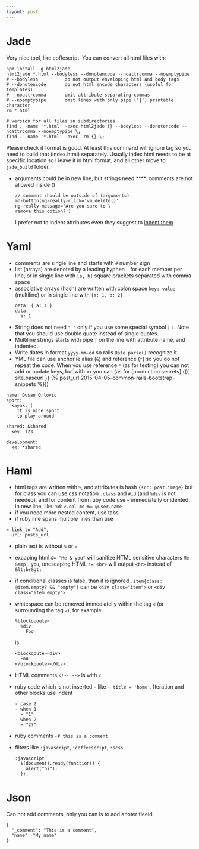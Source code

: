 ```yaml
---
layout: post
---
```


# Jade

Very nice tool, like coffescript. You can convert all html files with:

~~~
npm install -g html2jade
html2jade *.html --bodyless --donotencode --noattrcomma --noemptypipe
# --bodyless          do not output enveloping html and body tags
# --donotencode       do not html encode characters (useful for templates)
# --noattrcomma       omit attribute separating commas
# --noemptypipe       omit lines with only pipe ('|') printable character
rm *.html

# version for all files in subdirectories
find . -name '*.html' -exec html2jade {} --bodyless --donotencode --noattrcomma --noemptypipe \;
find . -name '*.html' -exec  rm {} \;
~~~

Please check if format is good. At least this command will ignore <body> tag so
you need to build that (index.html) separately. Usually index.html needs to be
at specific location so I leave it in html format, and all other move to
`jade_build` folder.

* arguments could be in new line, but strings need **\**. comments are not
allowed inside ()

  ~~~
  // comment should be outside of (arguments)
  md-button(ng-really-click='vm.delete()'
  ng-really-message='Are you sure to \
  remove this option?')
  ~~~

  I prefer not to indent attributes even they suggest to [indent
  them](http://jade-lang.com/reference/attributes/)

# Yaml

* comments are single line and starts with `#` number sign
* list (arrays) are denoted by a leading hyphen `-` for each member per line, or
  in single line with `[a, b]` square brackets separated with comma space
* associative arrays (hash) are written with colon space `key: value`
  (multiline) or in single line with `{a: 1, b: 2}`
  ```
  data: { a: 1 }
  data:
    a: 1
  ```
* String does not need `" "` only if you use some special symbol `|` `:`. Note
  that you should use double quote instead of single quotes.
* Multiline strings starts with pipe `|` on the line with attribute name, and
indented.
* Write dates in format `yyyy-mm-dd` so rails `Date.parse()` recognize it.
* YML file can use anchor ie alias (`&`) and reference (`*`) so you do not
  repeat the code. When you use reference `*` (as for testing) you can not add
  or update keys, but with `<<` you can (as for [production secrets]
  ({{ site.baseurl }} {% post_url 2015-04-05-common-rails-bootstrap-snippets %}))

~~~
name: Dusan Orlovic
sport:
  kayak: |
    It is nice sport
    to play around
~~~

~~~
shared: &shared
  key: 123

development:
  <<: *shared
~~~

# Haml


* html tags are written with `%`, and attributes is hash `{src: post.image}` but
for class you can use css notation `.class` and `#id` (and `%div` is not
needed), and for content from ruby code use `=` immediatelly or idented in new
line, like: `%div.col-md-6= @user.name`
* if you need more nested content, use tabs
* if ruby line spans multiple lines than use

~~~
= link_to "Add",
  url: posts_url
~~~

* plain text is without `%` or `=`
* excaping html `&= "Me & you"` will sanitize HTML sensitive characters `Me
&amp; you`, unescaping HTML `!= <br>` will output `<br>` instead of `&lt;br&gt;`
* if conditional classes is false, than it is ignored `.item{class: @item.empty?
&& "empty"}` can be `<div class="item">` or `<div class="item empty">`
* whitespace can be removed immediatelly within the tag `<` (or surrounding the
tag `>`), for example

  ~~~
  %blockquoute<
    %div
      Foo
  ~~~

  is

  ~~~
  <blockqoute><div>
    Foo
  </blockquote></div>
  ~~~
* HTML comments `<!-- -->` is with `/`
* ruby code which is not inserted `-` like `- title = 'home'`. Iteration and
other blocks use indent

  ~~~
  - case 2
  - when 1
    = "1"
  - when 2
    = "2?"
  ~~~

* ruby comments `-# this is a comment`
* filters like `:javascript`, `:coffeescript`, `:scss`

  ~~~
  :javascript
    $(document).ready(function() {
      alert("hi");
    });
  ~~~

# Json

Can not add comments, only you can is to add anoter fieeld
```
{
  "_comment": "This is a comment",
  "name": "My name"
}
```
